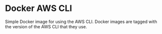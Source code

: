 # Docker AWS CLI

Simple Docker image for using the AWS CLI. Docker images are tagged with the version of the AWS CLI that they use.
